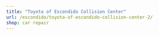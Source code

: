 ```yaml
---
title: "Toyota of Escondido Collision Center"
url: /escondido/toyota-of-escondido-collision-center-2/
shop: car repair
---
```


